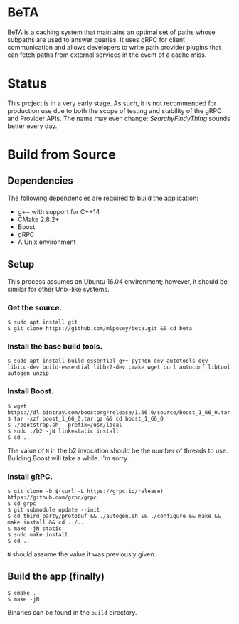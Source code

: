# BeTA
BeTA is a caching system that maintains an optimal set of paths whose
subpaths are used to answer queries. It uses gRPC for client communication
and allows developers to write path provider plugins that can fetch paths
from external services in the event of a cache miss.

# Status
This project is in a very early stage. As such, it is not recommended
for production use due to both the scope of testing and stability of
the gRPC and Provider APIs. The name may even change; *SearchyFindyThing*
sounds better every day.

# Build from Source
## Dependencies
The following dependencies are required to build the application:
* g++ with support for C++14
* CMake 2.8.2+
* Boost
* gRPC
* A Unix environment

## Setup
This process assumes an Ubuntu 16.04 environment; however, it should be similar for
other Unix-like systems.
### Get the source.
```
$ sudo apt install git
$ git clone https://github.com/mlposey/beta.git && cd beta
```
### Install the base build tools.
```
$ sudo apt install build-essential g++ python-dev autotools-dev libicu-dev build-essential libbz2-dev cmake wget curl autoconf libtool autogen unzip
```
### Install Boost.
```
$ wget https://dl.bintray.com/boostorg/release/1.66.0/source/boost_1_66_0.tar.gz
$ tar -xzf boost_1_66_0.tar.gz && cd boost_1_66_0
$ ./bootstrap.sh --prefix=/usr/local
$ sudo ./b2 -jN link=static install
$ cd ..
```
The value of `N` in the b2 invocation should be the number of threads to use.
Building Boost will take a while. I'm sorry.
### Install gRPC.
```
$ git clone -b $(curl -L https://grpc.io/release) https://github.com/grpc/grpc
$ cd grpc
$ git submodule update --init
$ cd third_party/protobuf && ./autogen.sh && ./configure && make && make install && cd ../..
$ make -jN static
$ sudo make install
$ cd ..
```
`N` should assume the value it was previously given.
## Build the app (finally)
```
$ cmake .
$ make -jN
```
Binaries can be found in the `build` directory.